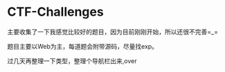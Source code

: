 # CTF-Challenges

主要收集了一下我感觉比较好的题目，因为目前刚刚开始，所以还很不完善=_=

题目主要以Web为主，每道题会附带源码，尽量找exp。

过几天再整理一下类型，整理个导航栏出来,over